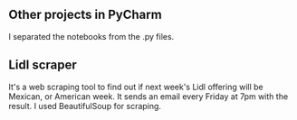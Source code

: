 ## Other projects in PyCharm
I separated the notebooks from the .py files.

## Lidl scraper
It's a web scraping tool to find out if next week's Lidl offering will be Mexican, or American week. It sends an email every Friday at 7pm with the result. I used BeautifulSoup for scraping.
